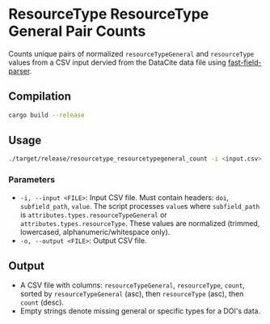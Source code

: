 # ResourceType ResourceType General Pair Counts

Counts unique pairs of normalized `resourceTypeGeneral` and `resourceType` values from a CSV input dervied from the DataCite data file using [fast-field-parser](https://github.com/adambuttrick/datacite-utils/tree/main/fast-field-parser).

## Compilation

```bash
cargo build --release
````

## Usage

```bash
./target/release/resourcetype_resourcetypegeneral_count -i <input.csv> -o <output_counts.csv>
```

### Parameters

  - `-i, --input <FILE>`: Input CSV file. Must contain headers: `doi`, `subfield_path`, `value`. The script processes `value`s where `subfield_path` is `attributes.types.resourceTypeGeneral` or `attributes.types.resourceType`. These values are normalized (trimmed, lowercased, alphanumeric/whitespace only).
  - `-o, --output <FILE>`: Output CSV file.

## Output

  - A CSV file with columns: `resourceTypeGeneral`, `resourceType`, `count`, sorted by `resourceTypeGeneral` (asc), then `resourceType` (asc), then `count` (desc).
  - Empty strings denote missing general or specific types for a DOI's data.